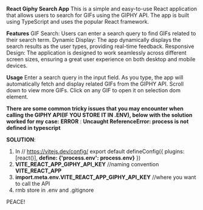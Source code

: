 **React Giphy Search App**
This is a simple and easy-to-use React application that allows users to search for GIFs using the GIPHY API. 
The app is built using TypeScript and uses the popular React framework.

**Features**
GIF Search: Users can enter a search query to find GIFs related to their search term.
Dynamic Display: The app dynamically displays the search results as the user types, providing real-time feedback.
Responsive Design: The application is designed to work seamlessly across different screen sizes, ensuring a great user experience on both desktop and mobile devices.

**Usage**
Enter a search query in the input field.
As you type, the app will automatically fetch and display related GIFs from the GIPHY API.
Scroll down to view more GIFs.
Click on any GIF to open it on selection dom element.

**There are some common tricky issues that you may encounter when calling the GIPHY API(IF YOU STORE IT IN .ENV), below with the solution worked for my case:**
**ERROR** :
**Uncaught ReferenceError: process is not defined in typescript**

**SOLUTION**:
1. In // https://vitejs.dev/config/
    export default defineConfig({
      plugins: [react()],
      **define: {'process.env': process.env}**
    })
2. **VITE_REACT_APP_GIPHY_API_KEY** //naming convention **VITE_REACT_APP**
3. **import.meta.env.VITE_REACT_APP_GIPHY_API_KEY** //where you want to call the API
4. rmb store in .env and .gitignore

PEACE!


